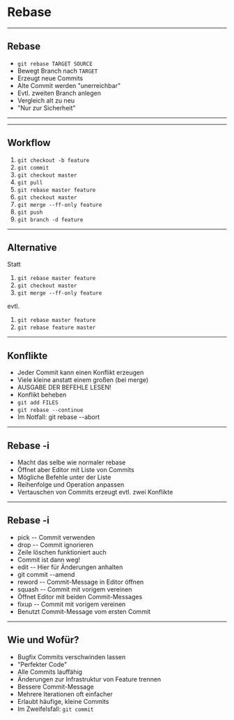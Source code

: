 # Rebase

---

## Rebase

- `git rebase TARGET SOURCE`
- Bewegt Branch nach `TARGET`
- Erzeugt neue Commits
- Alte Commit werden "unerreichbar"
- Evtl. zweiten Branch anlegen
 - Vergleich alt zu neu
 - "Nur zur Sicherheit"

---

<!-- .element data-background="white" data-background-iframe="https://git-school.github.io/visualizing-git/" data-background-interactive -->

---

## Workflow

1. `git checkout -b feature`
2. `git commit`
3. `git checkout master`
4. `git pull`
5. `git rebase master feature`
6. `git checkout master`
7. `git merge --ff-only feature`
8. `git push`
9. `git branch -d feature`

---

## Alternative

Statt

1. `git rebase master feature`
2. `git checkout master`
3. `git merge --ff-only feature`

evtl.

1. `git rebase master feature`
2. `git rebase feature master`

---

## Konflikte

- Jeder Commit kann einen Konflikt erzeugen
- Viele kleine anstatt einem großen (bei merge)
- AUSGABE DER BEFEHLE LESEN!
- Konflikt beheben
- `git add FILES`
- `git rebase --continue`
- Im Notfall: git rebase --abort

---

## Rebase -i

- Macht das selbe wie normaler rebase
- Öffnet aber Editor mit Liste von Commits
 - Mögliche Befehle unter der Liste
- Reihenfolge und Operation anpassen
 - Vertauschen von Commits erzeugt evtl. zwei Konflikte

---

## Rebase -i

- pick -- Commit verwenden
- drop -- Commit ignorieren
 - Zeile löschen funktioniert auch
 - Commit ist dann weg!
- edit -- Hier für Änderungen anhalten
 - git commit --amend
- reword -- Commit-Message in Editor öffnen
- squash -- Commit mit vorigem vereinen
 - Öffnet Editor mit beiden Commit-Messages
- fixup -- Commit mit vorigem vereinen
 - Benutzt Commit-Message vom ersten Commit

---

## Wie und Wofür?

- Bugfix Commits verschwinden lassen
 - "Perfekter Code"
 - Alle Commits lauffähig
- Änderungen zur Infrastruktur von Feature trennen
- Bessere Commit-Message
- Mehrere Iterationen oft einfacher
- Erlaubt häufige, kleine Commits
 - Im Zweifelsfall: `git commit`
